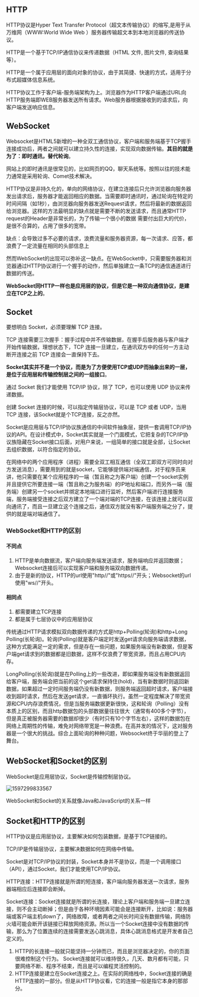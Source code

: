 ## HTTP

HTTP协议是Hyper Text Transfer Protocol（超文本传输协议）的缩写,是用于从万维网（WWW:World Wide Web ）服务器传输超文本到本地浏览器的传送协议。

HTTP是一个基于TCP/IP通信协议来传递数据（HTML 文件, 图片文件, 查询结果等）。

HTTP是一个属于应用层的面向对象的协议，由于其简捷、快速的方式，适用于分布式超媒体信息系统。

HTTP协议工作于客户端-服务端架构为上。浏览器作为HTTP客户端通过URL向HTTP服务端即WEB服务器发送所有请求。Web服务器根据接收到的请求后，向客户端发送响应信息。



## WebSocket

Websocket是HTML5新增的一种全双工通信协议，客户端和服务端基于TCP握手连接成功后，两者之间就可以建立持久性的连接，实现双向数据传输。**其目的就是为了：即时通讯，替代轮询**。

网站上的即时通讯是很常见的，比如网页的QQ，聊天系统等。按照以往的技术能力通常是采用轮询、Comet技术解决。

HTTP协议是非持久化的，单向的网络协议，在建立连接后只允许浏览器向服务器发出请求后，服务器才能返回相应的数据。当需要即时通讯时，通过轮询在特定的时间间隔（如1秒），由浏览器向服务器发送Request请求，然后将最新的数据返回给浏览器。这样的方法最明显的缺点就是需要不断的发送请求，而且通常HTTP request的Header是非常长的，为了传输一个很小的数据 需要付出巨大的代价，是很不合算的，占用了很多的宽带。

缺点：会导致过多不必要的请求，浪费流量和服务器资源，每一次请求、应答，都浪费了一定流量在相同的头部信息上

然而WebSocket的出现可以弥补这一缺点。在WebSocket中，只需要服务器和浏览器通过HTTP协议进行一个握手的动作，然后单独建立一条TCP的通信通道进行数据的传送。

**WebSocket同HTTP一样也是应用层的协议，但是它是一种双向通信协议，是建立在TCP之上的**。



## Socket

要想明白 Socket，必须要理解 TCP 连接。

TCP 连接需要三次握手：握手过程中并不传输数据，在握手后服务器与客户端才开始传输数据，理想状态下，TCP 连接一旦建立，在通讯双方中的任何一方主动断开连接之前 TCP 连接会一直保持下去。

**Socket其实并不是一个协议，而是为了方便使用TCP或UDP而抽象出来的一层，是位于应用层和传输控制层之间的一组接口**。

通过 Socket 我们才能使用 TCP/IP 协议，除了 TCP，也可以使用 UDP 协议来传递数据。

创建 Socket 连接的时候，可以指定传输层协议，可以是 TCP 或者 UDP，当用 TCP 连接，该Socket就是个TCP连接，反之亦然。

Socket是应用层与TCP/IP协议族通信的中间软件抽象层，提供一套调用TCP/IP协议的API。在设计模式中，Socket其实就是一个门面模式，它把复杂的TCP/IP协议族隐藏在Socket接口后面，对用户来说，一组简单的接口就是全部，让Socket去组织数据，以符合指定的协议。

在网络中的两个应用程序（进程）需要全双工相互通信（全双工即双方可同时向对方发送消息），需要用到的就是socket，它能够提供端对端通信，对于程序员来讲，他只需要在某个应用程序的一端（暂且称之为客户端）创建一个socket实例并且提供它所要连接一端（暂且称之为服务端）的IP地址和端口，而另外一端（服务端）创建另一个socket并绑定本地端口进行监听，然后客户端进行连接服务端，服务端接受连接之后双方建立了一个端对端的TCP连接，在该连接上就可以双向通讯了，而且一旦建立这个连接之后，通信双方就没有客户端服务端之分了，提供的就是端对端通信了。



### WebSocket和HTTP的区别

#### 不同点

1. HTTP是单向数据流，客户端向服务端发送请求，服务端响应并返回数据；Websocket连接后可以实现客户端和服务端双向数据传递。
2. 由于是新的协议，HTTP的url使用"http//"或"https//"开头；Websocket的url使用"ws//"开头。

#### 相同点

1. 都需要建立TCP连接
2. 都是属于七层协议中的应用层协议

传统通过HTTP请求模拟双向数据传递的方式是http+Polling(轮询)和http+Long Polling(长轮询)。轮询(Polling)就是客户端定时发送get请求向服务端请求数据，这种方式能满足一定的需求，但是存在一些问题，如果服务端没有新数据，但是客户端get请求到的数据都是旧数据，这样不仅浪费了带宽资源，而且占用CPU内存。

LongPolling(长轮询)就是在Polling上的一些改进，即如果服务端没有新数据返回给客户端，服务端会把当前的这个get请求保持住(hold)，当有新数据时则返回新数据，如果超过一定时间服务端仍没有新数据，则服务端返回超时请求，客户端接收到超时请求，然后在发送get请求，一直循环执行。虽然一定程度解决了带宽资源和CPU内存浪费情况，但是当服务端数据更新很快，这和轮询（Polling）没有本质上的区别，而且http数据包的头部数据量往往很大（通常有400多个字节），但是真正被服务器需要的数据却很少（有时只有10个字节左右），这样的数据包在网络上周期性的传输，难免对网络带宽是一种浪费。在高并发的情况下，这对服务器是一个很大的挑战。综合上面轮询的种种问题，Websocket终于华丽的登上了舞台。



## WebSocket和Socket的区别

WebSocket是应用层协议，Socket是传输控制层协议。

![1597299833567](C:\Users\zzh\AppData\Roaming\Typora\typora-user-images\1597299833567.png)

WebSocket和Socket的关系就像Java和JavaScript的关系一样

## Socket和HTTP的区别

HTTP协议是应用层协议，主要解决如何包装数据，是基于TCP链接的。

TCP/IP是传输层协议，主要解决数据如何在网络中传输。

Socket是对TCP/IP协议的封装，Socket本身并不是协议，而是一个调用接口（API），通过Socket，我们才能使用TCP/IP协议。

HTTP连接：HTTP连接就是所谓的短连接，客户端向服务器发送一次请求，服务器端相应后连接即会断掉。

Socket连接：Socket连接就是所谓的长连接，理论上客户端和服务端一旦建立连接，则不会主动断掉；但是由于各种环境因素可能会是连接断开，比如说：服务器端或客户端主机down了，网络故障，或者两者之间长时间没有数据传输，网络防火墙可能会断开该链接已释放网络资源。所以当一个Socket连接中没有数据的传输，那么为了位置连续的连接需要发送心跳消息，具体心跳消息格式是开发者自己定义的。

1. HTTP的长连接一般就只能坚持一分钟而已，而且是浏览器决定的，你的页面很难控制这个行为。
   Socket连接就可以维持很久，几天、数月都有可能，只要网络不断、程序不结束，而且是可以编程灵活控制的。
2. HTTP连接是建立在Socket连接之上。在实际的网络栈中，Socket连接的确是HTTP连接的一部分。但是从HTTP协议看，它的连接一般是指它本身的那部分。

